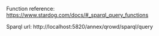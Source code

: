 Function reference:
https://www.stardog.com/docs/#_sparql_query_functions

Sparql url:
http://localhost:5820/annex/qrowd/sparql/query


